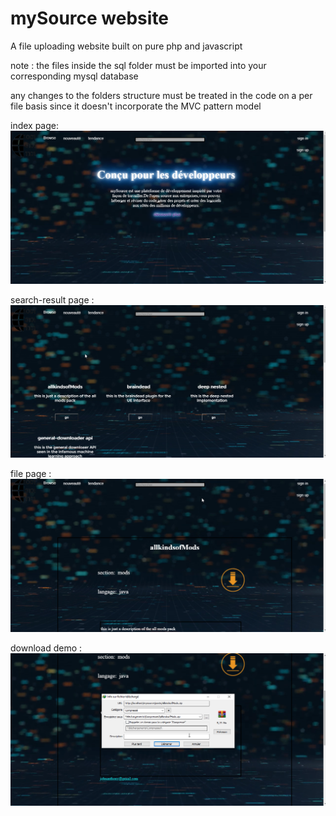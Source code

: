 # mySource website
A file uploading website built on pure php and javascript

note : the files inside the sql folder must be imported into your corresponding mysql database

any changes to the folders structure must be treated in the code on a per file basis since it doesn't incorporate the MVC pattern model

index page:
![Image of Yaktocat](https://github.com/noubhanidata/mySource_website/blob/7da4e3729f6c60832e8381752b1e88d5b17dde26/images/1.png)

search-result page : 
![Image of Yaktocat](https://github.com/noubhanidata/mySource_website/blob/0a4231af5dfe31d4553bd026a41d2f978b060291/images/41.png)

file page : 
![Image of Yaktocat](https://github.com/noubhanidata/mySource_website/blob/0a4231af5dfe31d4553bd026a41d2f978b060291/images/86.png)

download demo : 
![Image of Yaktocat](https://github.com/noubhanidata/mySource_website/blob/0a4231af5dfe31d4553bd026a41d2f978b060291/images/131.png)
